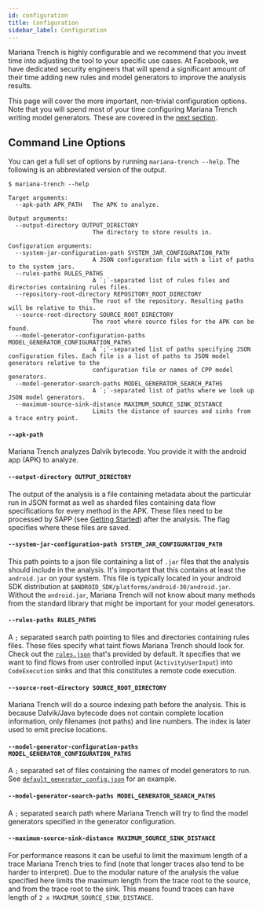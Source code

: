```yaml
---
id: configuration
title: Configuration
sidebar_label: Configuration
---
```


Mariana Trench is highly configurable and we recommend that you invest time into adjusting the tool to your specific use cases. At Facebook, we have dedicated security engineers that will spend a significant amount of their time adding new rules and model generators to improve the analysis results.

This page will cover the more important, non-trivial configuration options. Note that you will spend most of your time configuring Mariana Trench writing model generators. These are covered in the [next section](models.md).


## Command Line Options

You can get a full set of options by running `mariana-trench --help`. The following is an abbreviated version of the output.
```shell
$ mariana-trench --help

Target arguments:
  --apk-path APK_PATH   The APK to analyze.

Output arguments:
  --output-directory OUTPUT_DIRECTORY
                        The directory to store results in.

Configuration arguments:
  --system-jar-configuration-path SYSTEM_JAR_CONFIGURATION_PATH
                        A JSON configuration file with a list of paths to the system jars.
  --rules-paths RULES_PATHS
                        A `;`-separated list of rules files and directories containing rules files.
  --repository-root-directory REPOSITORY_ROOT_DIRECTORY
                        The root of the repository. Resulting paths will be relative to this.
  --source-root-directory SOURCE_ROOT_DIRECTORY
                        The root where source files for the APK can be found.
  --model-generator-configuration-paths MODEL_GENERATOR_CONFIGURATION_PATHS
                        A `;`-separated list of paths specifying JSON configuration files. Each file is a list of paths to JSON model generators relative to the
                        configuration file or names of CPP model generators.
  --model-generator-search-paths MODEL_GENERATOR_SEARCH_PATHS
                        A `;`-separated list of paths where we look up JSON model generators.
  --maximum-source-sink-distance MAXIMUM_SOURCE_SINK_DISTANCE
                        Limits the distance of sources and sinks from a trace entry point.
  ```

#### `--apk-path`
Mariana Trench analyzes Dalvik bytecode. You provide it with the android app (APK) to analyze.

#### `--output-directory OUTPUT_DIRECTORY`
The output of the analysis is a file containing metadata about the particular run in JSON format as well as sharded files containing data flow specifications for every method in the APK. These files need to be processed by SAPP (see [Getting Started](getting_started.md)) after the analysis. The flag specifies where these files are saved.

#### `--system-jar-configuration-path SYSTEM_JAR_CONFIGURATION_PATH`
This path points to a json file containing a list of `.jar` files that the analysis should include in the analysis. It's important that this contains at least the `android.jar` on your system. This file is typically located in your android SDK distribution at `$ANDROID_SDK/platforms/android-30/android.jar`. Without the `android.jar`, Mariana Trench will not know about many methods from the standard library that might be important for your model generators.

#### `--rules-paths RULES_PATHS`
A `;` separated search path pointing to files and directories containing rules files. These files specify what taint flows Mariana Trench should look for. Check out the [`rules.json`](https://github.com/facebook/mariana-trench/blob/master/configuration/rules.json#L2-L13) that's provided by default. It specifies that we want to find flows from user controlled input (`ActivityUserInput`) into `CodeExecution` sinks and that this constitutes a remote code execution.

#### `--source-root-directory SOURCE_ROOT_DIRECTORY`
Mariana Trench will do a source indexing path before the analysis. This is because Dalvik/Java bytecode does not contain complete location information, only filenames (not paths) and line numbers. The index is later used to emit precise locations.

#### `--model-generator-configuration-paths MODEL_GENERATOR_CONFIGURATION_PATHS`
A `;` separated set of files containing the names of model generators to run. See [`default_generator_config.json`](https://github.com/facebook/mariana-trench/blob/master/configuration/default_generator_config.json) for an example.

#### `--model-generator-search-paths MODEL_GENERATOR_SEARCH_PATHS`
A `;` separated search path where Mariana Trench will try to find the model generators specified in the generator configuration.

#### `--maximum-source-sink-distance MAXIMUM_SOURCE_SINK_DISTANCE`
For performance reasons it can be useful to limit the maximum length of a trace Mariana Trench tries to find (note that longer traces also tend to be harder to interpret). Due to the modular nature of the analysis the value specified here limits the maximum length from the trace root to the source, and from the trace root to the sink. This means found traces can have length of `2 x MAXIMUM_SOURCE_SINK_DISTANCE`.
